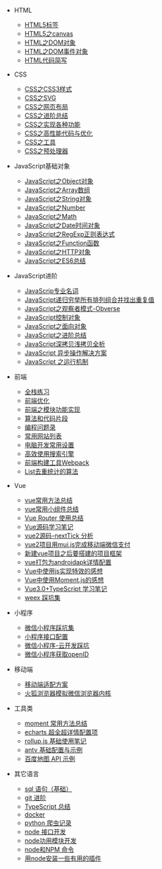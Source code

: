 - HTML
	- [HTML5标签](/docs/html/HTML5标签.md)
	- [HTML5之canvas](/docs/html/HTML5之canvas.md)
	- [HTML之DOM对象](/docs/html/HTML之DOM对象.md)
	- [HTML之DOM事件对象](/docs/html/HTML之DOM事件对象.md)
	- [HTML代码简写](/docs/html/HTML代码简写：Emmet(ZenCoding)和Pug语法.md)

- CSS
	- [CSS之CSS3样式](/docs/css/CSS之CSS3样式.md)
	- [CSS之SVG](/docs/css/CSS之SVG.md)
	- [CSS之网页布局](/docs/css/CSS之网页布局.md)
	- [CSS之进阶总结](/docs/css/CSS之进阶总结.md)
	- [CSS之实现各种功能](/docs/css/CSS之实现各种功能.md)
	- [CSS之高性能代码与优化](/docs/css/CSS之高性能代码与优化.md)
  - [CSS之工具](/docs/css/CSS之工具：PostCSS、CSS-in-JS、CSS-Moudles.md)
  - [CSS之预处理器](/docs/css/CSS之预处理器：Scss(Sass)、Less、stylus.md)

- JavaScript基础对象
  - [JavaScript之Object对象](/docs/JavaScript-Object/JavaScript之Object对象.md)
  - [JavaScript之Array数组](/docs/JavaScript-Object/JavaScript之Array数组.md)
  - [JavaScript之String对象](/docs/JavaScript-Object/JavaScript之String对象.md)
  - [JavaScript之Number](/docs/JavaScript-Object/JavaScript之Number.md)
  - [JavaScript之Math](/docs/JavaScript-Object/JavaScript之Math.md)
  - [JavaScript之Date时间对象](/docs/JavaScript-Object/JavaScript之Date时间对象.md)
  - [JavaScript之RegExp正则表达式](/docs/JavaScript-Object/JavaScript之RegExp正则表达式.md)
  - [JavaScript之Function函数](/docs/JavaScript-Object/JavaScript之Function函数.md)
  - [JavaScript之HTTP对象](/docs/JavaScript-Object/JavaScript之HTTP对象.md)
  - [JavaScript之ES6总结](/docs/JavaScript-Object/JavaScript之ES6总结.md)

- JavaScript进阶
  - [JavaScrip专业名词](docs/JavaScript/JavaScrip专业名词.md)
  - [JavaScript递归穷举所有排列组合并找出重复值](docs/JavaScript/JavaScript递归穷举所有排列组合并找出重复值.md)
  - [JavaScript之观察者模式-Obverse](/docs/JavaScript/JavaScript之观察者模式-Obverse.md)
  - [JavaScript控制对象](/docs/JavaScript/JavaScript控制对象.md)
  - [JavaScript之面向对象](/docs/JavaScript/JavaScript之面向对象.md)
  - [JavaScript之进阶总结](/docs/JavaScript/JavaScript之进阶总结.md)
  - [JavaScript深拷贝浅拷贝全析](/docs/JavaScript/JavaScript深拷贝浅拷贝全析.md)
  - [JavaScript 异步操作解决方案](/docs/JavaScript/JavaScript异步操作解决方案.md)
  - [JavaScript 之运行机制](/docs/JavaScript/JavaScript之运行机制.md)

- 前端
  - [全栈练习](/docs/web/全栈练习.md)
  - [前端优化](/docs/web/前端优化方案.md)
  - [前端之模块功能实现](/docs/web/前端之模块功能实现.md)
  - [算法和代码片段](/docs/web/算法和代码片段.md)
  - [编程问题录](/docs/web/编程问题录.md)
  - [常用网站列表](/docs/web/常用网站列表.md)
  - [电脑开发常用设置](/docs/web/电脑开发常用设置.md)
  - [高效使用搜索引擎](/docs/web/高效使用搜索引擎.md)
  - [前端构建工具Webpack](/docs/web/前端构建工具Webpack.md)
  - [List去重统计的算法](/docs/web/List去重统计的算法.md)

- Vue
  - [vue常用方法总结](/docs/vue/vue常用方法总结.md)
  - [vue常用小组件总结](/docs/vue/vue常用小组件总结.md)
  - [Vue Router 使用总结](/docs/vue/Vue-Router-使用总结.md)
  - [Vue源码学习笔记](/docs/vue/Vue源码学习笔记.md)
  - [vue2源码-nextTick 分析](/docs/vue/vue2源码-nextTick分析：MutationObserver和MessageChannel.md)
  - [vue2项目用mui.js完成移动端微信支付](/docs/vue/vue2项目用mui.js完成移动端微信支付.md)
  - [新建vue项目之后要搭建的项目框架](/docs/vue/新建vue项目之后要搭建的项目框架.md)
  - [vue打包为androidapk详情配置](/docs/vue/vue打包为android-apk详情配置.md)
  - [Vue中使用js实现特效的感想](/docs/vue/Vue中使用js实现特效的感想.md)
  - [Vue中使用Moment.js的感想](/docs/vue/Vue中使用Moment.js的感想.md)
  - [Vue3.0+TypeScript 学习笔记](/docs/vue/Vue3.0+TypeScript学习笔记.md)
  - [weex 踩坑集](/docs/vue/weex踩坑集.md)

- 小程序
  - [微信小程序踩坑集](/docs/mp.weixin/微信小程序踩坑集.md)
  - [小程序接口配置](/docs/mp.weixin/小程序接口配置.md)
  - [微信小程序-云开发踩坑](/docs/mp.weixin/微信小程序-云开发踩坑.md)
  - [微信小程序获取openID](/docs/mp.weixin/微信小程序获取openID（纯前端）.md)

- 移动端
  - [移动端适配方案](/docs/mobile/移动端适配方案.md)
  - [火狐浏览器模拟微信浏览器内核](/docs/mobile/火狐浏览器模拟微信浏览器内核.md)

- 工具类
  - [moment 常用方法总结](/docs/tool/moment常用方法总结.md)
  - [echarts 超全超详情配置项](/docs/tool/echarts超全超详情配置项.md)
  - [rollup.js 基础使用笔记](/docs/tool/rollup.js基础使用笔记.md)
  - [antv 基础配置与示例](/docs/tool/antv基础配置与示例.md)
  - [百度地图 API 示例](/docs/tool/百度地图API示例.md)

- 其它语言
  - [sql 语句（基础）](/docs/other-program/sql语句（基础）.md)
  - [git 进阶](/docs/other-program/git进阶.md)
  - [TypeScript 总结](/docs/other-program/TypeScript总结.md)
  - [docker](/docs/other-program/docker.md)
  - [python 爬虫记录](/docs/other-program/python爬虫记录.md)
  - [node 接口开发](/docs/other-program/node接口开发.md)
  - [node功用模块开发](/docs/other-program/node功用模块开发.md)
  - [node和NPM 命令](/docs/other-program/node和NPM命令.md)
  - [用node安装一些有用的插件](/docs/other-program/用node安装一些有用的插件.md)

